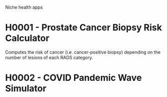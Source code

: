 Niche health apps

# H0001 - Prostate Cancer Biopsy Risk Calculator

Computes the risk of cancer (i.e. cancer-positive biopsy) depending on the number of lesions of each RADS category.

# H0002 - COVID Pandemic Wave Simulator
